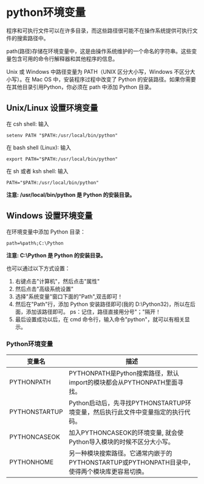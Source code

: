 # python环境变量

程序和可执行文件可以在许多目录，而这些路径很可能不在操作系统提供可执行文件的搜索路径中。

path(路径)存储在环境变量中，这是由操作系统维护的一个命名的字符串。这些变量包含可用的命令行解释器和其他程序的信息。

Unix 或 Windows 中路径变量为 PATH（UNIX 区分大小写，Windows 不区分大小写）。在 Mac OS 中，安装程序过程中改变了 Python 的安装路径。如果你需要在其他目录引用Python，你必须在 path 中添加 Python 目录。

## Unix/Linux 设置环境变量

在 csh shell: 输入

```shell
setenv PATH "$PATH:/usr/local/bin/python"
```

在 bash shell (Linux): 输入

```shell
export PATH="$PATH:/usr/local/bin/python"
```

在 sh 或者 ksh shell: 输入

```shell
PATH="$PATH:/usr/local/bin/python" 
```

**注意: /usr/local/bin/python 是 Python 的安装目录。**

## Windows 设置环境变量

在环境变量中添加 Python 目录：

```windows
path=%path%;C:\Python 
```

**注意: C:\Python 是 Python 的安装目录。**

也可以通过以下方式设置：

1. 右键点击"计算机"，然后点击"属性"
2. 然后点击"高级系统设置"
3. 选择"系统变量"窗口下面的"Path",双击即可！
4. 然后在"Path"行，添加 Python 安装路径即可(我的 D:\Python32)，所以在后面，添加该路径即可。 ps：记住，路径直接用分号"；"隔开！
5. 最后设置成功以后，在 cmd 命令行，输入命令"python"，就可以有相关显示。

### Python环境变量

| 变量名 | 描述 |
| --- | --- |
| PYTHONPATH | PYTHONPATH是Python搜索路径，默认import的模块都会从PYTHONPATH里面寻找。 |
| PYTHONSTARTUP | Python启动后，先寻找PYTHONSTARTUP环境变量，然后执行此文件中变量指定的执行代码。 |
| PYTHONCASEOK | 加入PYTHONCASEOK的环境变量, 就会使Python导入模块的时候不区分大小写。 |
| PYTHONHOME | 另一种模块搜索路径。它通常内嵌于的PYTHONSTARTUP或PYTHONPATH目录中，使得两个模块库更容易切换。 |
